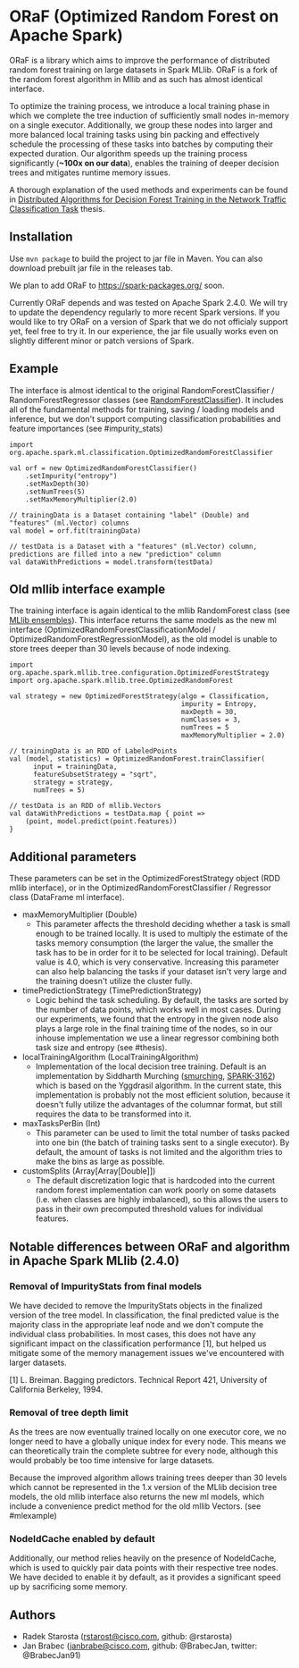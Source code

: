 # ORaF (Optimized Random Forest on Apache Spark)

ORaF is a library which aims to improve the performance of distributed random forest training on large datasets in Spark MLlib. ORaF is a fork of the random forest algorithm in Mllib and as such has almost identical interface.

To optimize the training process, we introduce a local training phase in which we complete the tree induction of sufficiently small nodes in-memory on a single executor. Additionally, we group these nodes into larger and more balanced local training tasks using bin packing and effectively schedule the processing of these tasks into batches by computing their expected duration. Our algorithm speeds up the training process significantly (**~100x on our data**), enables the training of deeper decision trees and mitigates runtime memory issues.

A thorough explanation of the used methods and experiments can be found in [Distributed Algorithms for Decision Forest Training in the Network Traffic Classification Task](https://dspace.cvut.cz/bitstream/handle/10467/76092/F3-BP-2018-Starosta-Radek-thesis.pdf?sequence=-1&isAllowed=y) thesis.

## Installation

Use `mvn package` to build the project to jar file in Maven. You can also download prebuilt jar file in the releases tab.

We plan to add ORaF to https://spark-packages.org/ soon.

Currently ORaF depends and was tested on Apache Spark 2.4.0. We will try to update the dependency regularly to more recent Spark versions. If you would like to try ORaF on a version of Spark that we do not officialy support yet, feel free to try it. In our experience, the jar file usually works even on slightly different minor or patch versions of Spark.

## Example

The interface is almost identical to the original RandomForestClassifier / RandomForestRegressor classes (see [RandomForestClassifier](https://spark.apache.org/docs/latest/ml-classification-regression.html#random-forest-classifier)). It includes all of the fundamental methods for training, saving / loading models and inference, but we don't support computing classification probabilities and feature importances (see #impurity_stats)

    import org.apache.spark.ml.classification.OptimizedRandomForestClassifier
    
    val orf = new OptimizedRandomForestClassifier()
        .setImpurity("entropy")
        .setMaxDepth(30)
        .setNumTrees(5)
        .setMaxMemoryMultiplier(2.0)

    // trainingData is a Dataset containing "label" (Double) and "features" (ml.Vector) columns
    val model = orf.fit(trainingData)

    // testData is a Dataset with a "features" (ml.Vector) column, predictions are filled into a new "prediction" column 
    val dataWithPredictions = model.transform(testData)


## Old mllib interface example

The training interface is again identical to the mllib RandomForest class (see [MLlib ensembles](https://spark.apache.org/docs/latest/mllib-ensembles.html)). This interface returns the same models as the new ml interface (OptimizedRandomForestClassificationModel / OptimizedRandomForestRegressionModel), as the old model is unable to store trees deeper than 30 levels because of node indexing.

    import org.apache.spark.mllib.tree.configuration.OptimizedForestStrategy
    import org.apache.spark.mllib.tree.OptimizedRandomForest
    
    val strategy = new OptimizedForestStrategy(algo = Classification,
                                               impurity = Entropy,
                                               maxDepth = 30,
                                               numClasses = 3,
                                               numTrees = 5
                                               maxMemoryMultiplier = 2.0)

    // trainingData is an RDD of LabeledPoints
    val (model, statistics) = OptimizedRandomForest.trainClassifier(
          input = trainingData,
          featureSubsetStrategy = "sqrt",
          strategy = strategy,
          numTrees = 5)

    // testData is an RDD of mllib.Vectors
    val dataWithPredictions = testData.map { point =>
        (point, model.predict(point.features))
    }

## Additional parameters

These parameters can be set in the OptimizedForestStrategy object (RDD mllib interface), or in the OptimizedRandomForestClassifier / Regressor class (DataFrame ml interface).

- maxMemoryMultiplier (Double)
    - This parameter affects the threshold deciding whether a task is small enough to be trained locally. It is used to multiply the estimate of the tasks memory consumption (the larger the value, the smaller the task has to be in order for it to be selected for local training). Default value is 4.0, which is very conservative. Increasing this parameter can also help balancing the tasks if your dataset isn't very large and the training doesn't utilize the cluster fully.
- timePredictionStrategy (TimePredictionStrategy)
    - Logic behind the task scheduling. By default, the tasks are sorted by the number of data points, which works well in most cases. During our experiments, we found that the entropy in the given node also plays a large role in the final training time of the nodes, so in our inhouse implementation we use a linear regressor combining both task size and entropy (see #thesis).
- localTrainingAlgorithm (LocalTrainingAlgorithm)
    - Implementation of the local decision tree training. Default is an implementation by Siddharth Murching ([smurching](https://github.com/smurching), [SPARK-3162](https://github.com/apache/spark/pull/19433)) which is based on the Yggdrasil algorithm. In the current state, this implementation is probably not the most efficient solution, because it doesn't fully utilize the advantages of the columnar format, but still requires the data to be transformed into it.
- maxTasksPerBin (Int)
    - This parameter can be used to limit the total number of tasks packed into one bin (the batch of training tasks sent to a single executor). By default, the amount of tasks is not limited and the algorithm tries to make the bins as large as possible.
- customSplits (Array[Array[Double]])
    - The default discretization logic that is hardcoded into the current random forest implementation can work poorly on some datasets (i.e. when classes are highly imbalanced), so this allows the users to pass in their own precomputed threshold values for individual features.

## Notable differences between ORaF and algorithm in Apache Spark MLlib (2.4.0)

### Removal of ImpurityStats from final models

We have decided to remove the ImpurityStats objects in the finalized version of the tree model. In classification, the final predicted value is the majority class in the appropriate leaf node and we don't compute the individual class probabilities. In most cases, this does not have any significant impact on the classification performance [1], but helped us mitigate some of the memory management issues we've encountered with larger datasets.

[1] L. Breiman. Bagging predictors. Technical Report 421, University of California Berkeley, 1994.

### Removal of tree depth limit 

As the trees are now eventually trained locally on one executor core, we no longer need to have a globally unique index for every node. This means we can theoretically train the complete subtree for every node, although this would probably be too time intensive for large datasets.

Because the improved algorithm allows training trees deeper than 30 levels which cannot be represented in the 1.x version of the MLlib decision tree models, the old mllib interface also returns the new ml models, which include a convenience predict method for the old mllib Vectors. (see #mlexample)

### NodeIdCache enabled by default

Additionally, our method relies heavily on the presence of NodeIdCache, which is used to quickly pair data points with their respective tree nodes. We have decided to enable it by default, as it provides a significant speed up by sacrificing some memory.

## Authors

* Radek Starosta (rstarost@cisco.com, github: @rstarosta)
* Jan Brabec (janbrabe@cisco.com, github: @BrabecJan, twitter: @BrabecJan91)
